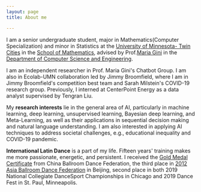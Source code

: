 ```yaml
---
layout: page
title: About me

---
```


I am a senior undergraduate student, major in Mathematics(Computer Specialization) and minor in Statistics at the [University of Minnesota- Twin Cities](https://twin-cities.umn.edu/) in the [School of Mathematics](https://math.umn.edu/), advised by Prof.[Maria Gini](https://www-users.cs.umn.edu/~gini/) in the [Department of Computer Science and Engineering](https://cse.umn.edu/cs). 

I am an independent researcher in Prof. Maria Gini's Chatbot Group. I am also in Ecolab-UMN collaboration led by Jimmy Broomfield, where I am in Jimmy Broomfield's competition best team and Sarah Milstein's COVID-19 research group. Previously, I interned at CenterPoint Energy as a data analyst supervised by Tengran Liu.

My **research interests** lie in the general area of AI, particularly in machine learning, deep learning, unsupervised learning, Bayesian deep learning, and Meta-Learning, as well as their applications in sequential decision making and natural language understanding. I am also interested in applying AI techniques to address societal challenges, e.g., educational inequality and COVID-19 pandemic.

**International Latin Dance** is a part of my life. Fifteen years' training makes me more passionate, energetic, and persistent. I received the [Gold Medal Certificate](assets/img/gold.jpg) from China Ballroom Dance Federation, the third place in [2012 Asia Ballroom Dance Federation](assets/img/abdf2.jpg) in Beijing, second place in both 2019 National Collegiate DanceSport Championships in Chicago and 2019 Dance Fest in St. Paul, Minneapolis.

